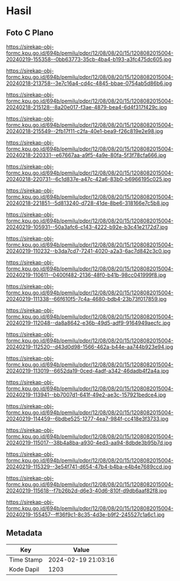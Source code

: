 # Hasil

## Foto C Plano

https://sirekap-obj-formc.kpu.go.id/694b/pemilu/pdpr/12/08/08/20/15/1208082015004-20240219-155358--0bb63773-35cb-4ba4-b193-a3fc475dc605.jpg

https://sirekap-obj-formc.kpu.go.id/694b/pemilu/pdpr/12/08/08/20/15/1208082015004-20240218-213758--3e7c16a4-cd4c-4845-bbae-0754ab5d86b6.jpg

https://sirekap-obj-formc.kpu.go.id/694b/pemilu/pdpr/12/08/08/20/15/1208082015004-20240218-215128--8a20e017-f3ae-4879-bea4-6d4f317f429c.jpg

https://sirekap-obj-formc.kpu.go.id/694b/pemilu/pdpr/12/08/08/20/15/1208082015004-20240218-215549--2fb17f11-c2fa-40e1-bea9-f26c819e2e98.jpg

https://sirekap-obj-formc.kpu.go.id/694b/pemilu/pdpr/12/08/08/20/15/1208082015004-20240218-220331--e67667aa-a9f5-4a9e-80fa-5f3f78cfa666.jpg

https://sirekap-obj-formc.kpu.go.id/694b/pemilu/pdpr/12/08/08/20/15/1208082015004-20240218-220731--6c1d837e-a47c-42a6-83b0-b6966195c025.jpg

https://sirekap-obj-formc.kpu.go.id/694b/pemilu/pdpr/12/08/08/20/15/1208082015004-20240218-221851--5d813240-d728-41de-8be6-318166e7c5b8.jpg

https://sirekap-obj-formc.kpu.go.id/694b/pemilu/pdpr/12/08/08/20/15/1208082015004-20240219-105931--50a3afc6-c143-4222-b92e-b3c41e2172d7.jpg

https://sirekap-obj-formc.kpu.go.id/694b/pemilu/pdpr/12/08/08/20/15/1208082015004-20240219-110232--b3da7cd7-7241-4020-a2a3-6ac7d842c3c0.jpg

https://sirekap-obj-formc.kpu.go.id/694b/pemilu/pdpr/12/08/08/20/15/1208082015004-20240219-110611--0400f482-2136-48f0-b41b-98cc041999f8.jpg

https://sirekap-obj-formc.kpu.go.id/694b/pemilu/pdpr/12/08/08/20/15/1208082015004-20240219-111338--66f610f5-7c4a-4680-bdb4-23b73f017859.jpg

https://sirekap-obj-formc.kpu.go.id/694b/pemilu/pdpr/12/08/08/20/15/1208082015004-20240219-112048--da8a8642-e36b-49d5-adf9-9164949aecfc.jpg

https://sirekap-obj-formc.kpu.go.id/694b/pemilu/pdpr/12/08/08/20/15/1208082015004-20240219-112520--d43d0d98-1566-462a-b44e-aa744b923e94.jpg

https://sirekap-obj-formc.kpu.go.id/694b/pemilu/pdpr/12/08/08/20/15/1208082015004-20240219-113019--6652da19-0ced-4adf-a342-46dadb4f2a4a.jpg

https://sirekap-obj-formc.kpu.go.id/694b/pemilu/pdpr/12/08/08/20/15/1208082015004-20240219-113941--bb7007d1-641f-49e2-ae3c-157921bedce4.jpg

https://sirekap-obj-formc.kpu.go.id/694b/pemilu/pdpr/12/08/08/20/15/1208082015004-20240219-114459--6bdbe525-1277-4ea7-984f-cc418e3f3733.jpg

https://sirekap-obj-formc.kpu.go.id/694b/pemilu/pdpr/12/08/08/20/15/1208082015004-20240219-115017--38b4a8ba-a930-4ed3-aa94-8dbde3b95b7d.jpg

https://sirekap-obj-formc.kpu.go.id/694b/pemilu/pdpr/12/08/08/20/15/1208082015004-20240219-115329--3e54f741-d654-47b4-b4ba-e4b4e7689ccd.jpg

https://sirekap-obj-formc.kpu.go.id/694b/pemilu/pdpr/12/08/08/20/15/1208082015004-20240219-115618--f7b26b2d-d6e3-40d6-810f-d9db6aaf82f8.jpg

https://sirekap-obj-formc.kpu.go.id/694b/pemilu/pdpr/12/08/08/20/15/1208082015004-20240219-155457--ff36f9c1-8c35-4d3e-b9f2-245527c1a6c1.jpg


## Metadata

| Key        | Value               |
| ---------- | ------------------- |
| Time Stamp | 2024-02-19 21:03:16 |
| Kode Dapil | 1203                |



